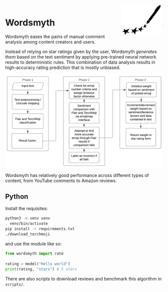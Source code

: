 <picture>
<source media="(prefers-color-scheme: dark)" srcset="./media/logo_dark.svg" width=130 align=right />
<img alt="The Wordsmyth logo" src="./media/logo.svg" align="right" width=130>
</picture>

# Wordsmyth

Wordsmyth eases the pains of manual comment analysis among content creators and users.

Instead of relying on star ratings given by the user, Wordsmyth *generates them* based on the text sentiment by applying pre-trained neural network results to deterministic rules. This combination of data analysis results in high-accuracy rating prediction that is mostly unbiased.

<div align="center">
<img src="./media/how_it_works.png">
</div>

Wordsmyth has relatively good performance across different types of content, from YouTube comments to Amazon reviews.

## Python

Install the requisites:

```bash
python3 -m venv venv
. venv/bin/activate
pip install -r requirements.txt
./download_torchmoji
```

and use the module like so:

```py
from wordsmyth import rate

rating = model("Hello world")
print(rating, "stars") # 5 stars
```

There are also scripts to download reviews and benchmark this algorithm in `scripts/`.

<!--
Not sure if this is an issue anymore, so it's commented :P

## Caveats

### Irregular tone shifts in sentiment

Text that quickly changes in tone can sometimes be incorrectly predicted by the algorithm stack, especially in the case of Flair.

An example of this type of text would include:

| content       | predicted     | actual |
| ------------- | ------------- | ------ |
| works great. we loved ours! till we didn't. these do not last so buy the warranty as you WILL NEED IT. | 4.3935 | 2
| Luved it for the few months it worked! great little bullet shaped ice cubes. It was a gift for my sister who never opened the box. The next summer during a heat wave I asked for my unused gift back, ha!, and was in heaven for a few months. the next summer after a few weeks the unit gave out... | 4.7115 | 2 |
-->
